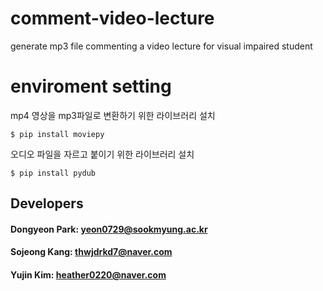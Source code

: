 # comment-video-lecture
generate mp3 file commenting a video lecture for visual impaired student

# enviroment setting

mp4 영상을 mp3파일로 변환하기 위한 라이브러리 설치
<pre><code>$ pip install moviepy</code></pre>

오디오 파일을 자르고 붙이기 위한 라이브러리 설치
<pre><code>$ pip install pydub</code></pre>

## Developers
#### Dongyeon Park: yeon0729@sookmyung.ac.kr
#### Sojeong Kang: thwjdrkd7@naver.com
#### Yujin Kim: heather0220@naver.com
